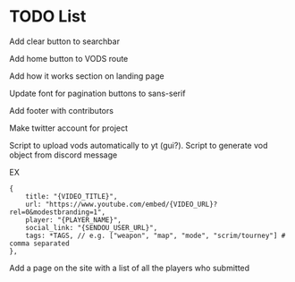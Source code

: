 # TODO List

Add clear button to searchbar

Add home button to VODS route

Add how it works section on landing page

Update font for pagination buttons to sans-serif

Add footer with contributors

Make twitter account for project

Script to upload vods automatically to yt (gui?).
Script to generate vod object from discord message

EX

```
{
    title: "{VIDEO_TITLE}",
    url: "https://www.youtube.com/embed/{VIDEO_URL}?rel=0&modestbranding=1",
    player: "{PLAYER_NAME}",
    social_link: "{SENDOU_USER_URL}",
    tags: *TAGS, // e.g. ["weapon", "map", "mode", "scrim/tourney"] # comma separated
},
```

Add a page on the site with a list of all the players who submitted